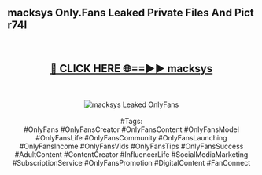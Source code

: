 <h2>macksys Only.Fans Leaked Private Files And Pict r74l</h2>
<br>
<div align="center">
<h2><a href="https://mediafiles.top/macksys" rel="nofollow">🔴 CLICK HERE 🌐==►► macksys</a></h2>
<br>
<br>
<a href="https://mediafiles.top/macksys" rel="nofollow" data-target="animated-image.originalLink"><img src="https://i.ibb.co.com/WyWwxjT/player-gif2.gif" alt="macksys Leaked OnlyFans" style="max-width: 100%; display: inline-block;" data-target="animated-image.originalImage"></a>
<br><br>
#Tags:
<br>
#OnlyFans #OnlyFansCreator #OnlyFansContent #OnlyFansModel #OnlyFansLife #OnlyFansCommunity #OnlyFansLaunching #OnlyFansIncome #OnlyFansVids #OnlyFansTips #OnlyFansSuccess #AdultContent #ContentCreator #InfluencerLife #SocialMediaMarketing #SubscriptionService #OnlyFansPromotion #DigitalContent #FanConnect
</div>
<br>
